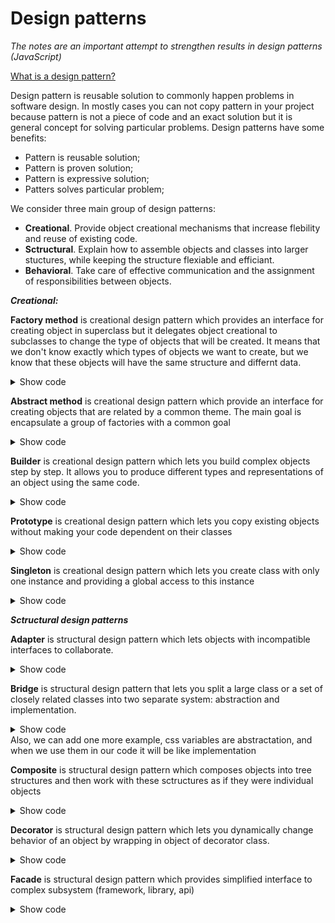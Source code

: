 
# Design patterns
*The notes are an important attempt to strengthen results in design patterns (JavaScript)*

[What is a design pattern?](#Design%20pattern%20is%20reisable%20solution%20to%20commonly%20occuring%20problems%20in%20sowftawe%20problems.)

Design pattern is reusable solution to commonly happen problems in software design. In mostly cases you can not copy pattern in your project because pattern is not a piece of code and an exact solution but it is general concept for solving particular problems. Design patterns have some benefits:

 - Pattern is reusable solution;
 - Pattern is proven solution;
 - Pattern is expressive solution;
 - Patters solves particular problem;
 
 We consider three main group of design patterns:

- **Creational**. Provide object creational mechanisms that increase flebility and reuse of existing code.
- **Sctructural**. Explain how to assemble objects and classes into larger stuctures, while keeping the structure flexiable and efficiant.
- **Behavioral**. Take care of effective communication and the assignment of responsibilities between objects.

***Creational:***

**Factory method** is creational design pattern which provides an interface for creating object in superclass but it delegates object creational to subclasses to change the type of objects that will be created. It means that we don't know exactly which types of objects we want to create, but we know that these objects will have the same structure and differnt data.

<details><summary>Show code</summary>
<p>

```
index.js
class AbstractProduct {
  constructor({ model, price, owner }) {
    this.model = model;
    this.price = price;
    this.owner = owner;
  }
}

class Creator {
  create(props) {
    switch (props.type) {
      case "Auto":
        return new Auto(props);
        break;
      case "Motorcycle":
        return new Motorcycle(props);
        break;
      default:
        throw "Parameter is not a product!";
    }
  }
}

const factory = new Creator(); // superclass

class Auto extends AbstractProduct {}
class Motorcycle extends AbstractProduct {}

const X5 = factory.create({
  // subclasse
  type: "Auto",
  model: "X5",
  price: "50000",
  owner: "Mike"
});
const CX500 = factory.create({
  // subclasse
  type: "Motorcycle",
  model: "Honda CX 500",
  price: "20000",
  owner: "Bred"
});

```

</p>
</details>

**Abstract method** is creational design pattern which provide an interface for creating objects that are related by a common theme. The main goal is encapsulate a group of factories with a common goal

<details><summary>Show code</summary>
<p>

```
class AbstractProduct {
  constructor({ brand, price, owner, type }) {
    this.brand = brand;
    this.price = price;
    this.owner = owner;
    this.type = type;
  }
}

class ProductModernFactory {
  create(props) {
    switch (props.type) {
      case "Auto":
        return new Auto({ ...props, type: "modern" });
        break;
      case "Motorcycle":
        return new Motorcycle({ ...props, type: "modern" });
        break;
      default:
        throw "Parameter is not a product!";
    }
  }
}

class ProductRetroFactory {
  create(props) {
    switch (props.type) {
      case "Auto":
        return new Auto({ ...props, type: "retro" });
        break;
      case "Motorcycle":
        return new Motorcycle({ ...props, type: "retro" });
        break;
      default:
        throw "Parameter is not a product!";
    }
  }
}

const productModernFactory = new ProductModernFactory();
const productRetroFactory = new ProductRetroFactory();
class Auto extends AbstractProduct {}
class Motorcycle extends AbstractProduct {}

function AbstractFactory(props) {
  switch (props.kind) {
    case "modern":
      return productModernFactory.create(props);
      break;
    case "retro":
      return productRetroFactory.create(props);
      break;
    default:
      throw "Parameter is not a factory!";
  }
}

const myAuto = AbstractFactory({
  kind: "modern",
  type: "Auto",
  brand: "BMW",
  price: "10000",
  owner: "Stepan"
});

console.log(myAuto);

```

</p>
</details>

**Builder** is creational design pattern which lets you build  complex objects step by step. It allows you to produce different types and representations of an object using the same code.

<details><summary>Show code</summary>
<p>
 
```
class House {
  constructor() {
    this.foundation = true;
  }
}

class HouseBuilder {
  constructor() {
    this.house = new House();
  }

  addDoors(doors) {
    this.house.doors = doors;
    return this;
  }

  addWalls(walls) {
    this.house.walls = walls;
    return this;
  }

  addWindows(windows) {
    this.house.windows = windows;
    return this;
  }

  addRoof(roof) {
    this.house.roof = roof;
    return this;
  }

  build() {
    return this.house;
  }
}

const myHome = new HouseBuilder()
  .addDoors(true)
  .addWalls(true)
  .addRoof(true)
  .build();
console.log(myHome);
```

</p>
</details>

**Prototype** is creational design pattern which lets you copy existing objects without making your code dependent on their classes

<details><summary>Show code</summary>
<p>
 
```
class Car {
  constructor(model, price) {
    this.model = model;
    this.price = price;
  }

  clone() {
    return new Car(this.model, this.price);
  }
}

const prototypeCar = new Car("BMW X5", 50000);

const car1 = prototypeCar.clone();
const car2 = prototypeCar.clone();
const car3 = prototypeCar.clone();

OR

const car = {
  model: 'BMW',
  price: 50000
};

const car1 = Object.create(car);
const car2 = Object.create(car);
car2.price = 99999;
```

</p>
</details>

**Singleton** is creational design pattern which lets you create class with only one instance and providing a global access to this instance

<details><summary>Show code</summary>
<p>

```
class Singleton {
  constructor(name) {
    if (Singleton.instance) {
      return Singleton.instance;
    }
    Singleton.instance = this;
    this.name = name;
    return Singleton.instance;
  }

  getName() {
    return this.name;
  }
}

const singleton = new Singleton("example");
const singletonSecondary = new Singleton("another example");
console.log(singleton.getName()); // example
console.log(singletonSecondary.getName()); // example
```

 </p>
</details>

***Sctructural design patterns***

**Adapter** is structural design pattern which lets objects with incompatible interfaces to collaborate. 

<details><summary>Show code</summary>
<p>
 
```
const myApi = {
  getCars: () => ["BMW", "AUDI", "TESLA"]
};

const anotherApi = {
  getCars: () => "HAMMER,HONDA"
};

const responseAdapter = data => data.split(",");

class Cars {
  constructor() {
    this._data = [];
  }

  get data() {
    return this._data;
  }

  set data(newCars) {
    this._data = [...this._data, ...newCars];
  }
}

const cars = new Cars();

cars.data = myApi.getCars();
cars.data = responseAdapter(anotherApi.getCars());

console.log(cars.data);
```

 </p>
</details>

**Bridge** is structural design pattern that lets you split a large class or a set of closely related classes into two separate system: abstraction and implementation.

<details><summary>Show code</summary>
<p>
 
 ```
 class Computer { // abstraction
  constructor(brand) {
    this.brand = brand;
  }
}

class Brand {
  constructor(type) {
    this.type = type;
  }

  getName() {
    return this.type;
  }
}

class Asus extends Brand {
  constructor() {
    super("Asus");
  }
}

class Laptop extends Computer { // implementation
  constructor(brand) {
    super(brand);
  }

  greeting() {
    return `Laptop - ${this.brand.getName()}`;
  }
}

const myLaptop = new Laptop(new Asus());
console.log(myLaptop.greeting());

EXAMPLE #2
class About {
  constructor(theme) {
    this.theme = theme;
  }

  getContent() {
    return `This is About page in ${this.theme.getColor()} theme`;
  }
}

class DarkTheme {
  getColor() {
    return "Dark";
  }
}

const aboutPage = new About(new DarkTheme());
console.log(aboutPage.getContent());

 ```
 
  </p>
</details>
Also, we can add one more example, css variables are abstractation, and when we use them in our code it will be like implementation
<p></p>

**Composite** is structural design pattern which composes objects into tree structures and then work with these sctructures as if they were individual objects


<details><summary>Show code</summary>
<p>
 
 ```
 class Sprint {
  addTask(task) {
    this.task = task;
  }
}

class Composite extends Sprint {
  constructor() {
    super();
    this.tasks = [];
  }

  add(task) {
    this.tasks.push(task);
  }

  getInfo() {
    return this.tasks.map(i => i.task);
  }
}

class CreatePage extends Composite {
  constructor() {
    super();
    this.addTask("create page");
  }
}

class TestPage extends Composite {
  constructor() {
    super();
    this.addTask("need to test the created page");
  }
}

const sprint = new Composite();
sprint.add(new CreatePage());
sprint.add(new TestPage());
console.log(sprint.getInfo());

 ```
 
  </p>
</details>

**Decorator** is structural design pattern which lets you dynamically change behavior of an object by wrapping in object of decorator class.

<details><summary>Show code</summary>
<p>
 
```
class Coffee {
  getPrice() {
    return 10
  }
}


class Latte {
  constructor(coffee) {
    this.coffee = coffee
  }

  getPrice() {
    return this.coffee.getPrice() + 4;
  }
}


let order = new Coffee();
order = new Latte(order);
console.log(order.getPrice())
```

  </p>
</details>

**Facade** is structural design pattern which provides simplified interface to complex subsystem (framework, library, api)

<details><summary>Show code</summary>
<p>
 
```
class Coffee {
  findFreeWaiter() {
    console.log('find a waiter')
  }
  
  prepareCoffeeMachine() {
    console.log('prepare coffee machine')
  }
  
  
  makeCoffee() {
    console.log('make a cup of coffee')
  }
}


class Facade {
  constructor(coffee){
    this.coffee = coffee
  }
  
  getCoffee(){
    this.coffee.findFreeWaiter();
    this.coffee.prepareCoffeeMachine()
    this.coffee.makeCoffee()
  }
}


const order = new Facade(new Coffee());
order.getCoffee()
```

  </p>
</details>
